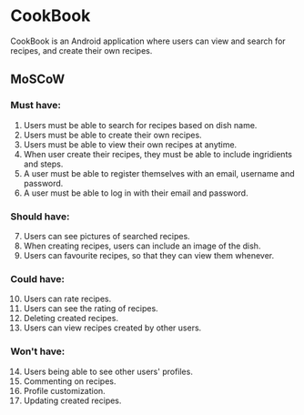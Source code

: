 # CookBook
CookBook is an Android application where users can view and search for recipes, and create their own recipes. 

## MoSCoW
### Must have:
1. Users must be able to search for recipes based on dish name.
2. Users must be able to create their own recipes.
3. Users must be able to view their own recipes at anytime.
4. When user create their recipes, they must be able to include ingridients and steps.
5. A user must be able to register themselves with an email, username and password.
6. A user must be able to log in with their email and password.

### Should have:
7. Users can see pictures of searched recipes.
8. When creating recipes, users can include an image of the dish.
9. Users can favourite recipes, so that they can view them whenever.

### Could have:
10. Users can rate recipes.
11. Users can see the rating of recipes.
12. Deleting created recipes.
13. Users can view recipes created by other users.

### Won't have:
14. Users being able to see other users' profiles.
15. Commenting on recipes.
16. Profile customization.
17. Updating created recipes.
